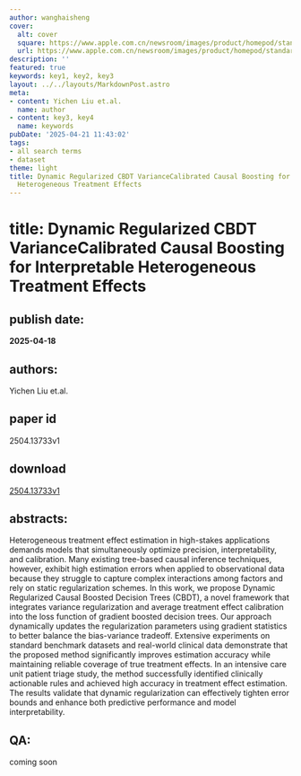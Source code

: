 ```yaml
---
author: wanghaisheng
cover:
  alt: cover
  square: https://www.apple.com.cn/newsroom/images/product/homepod/standard/Apple-HomePod-hero-230118_big.jpg.large_2x.jpg
  url: https://www.apple.com.cn/newsroom/images/product/homepod/standard/Apple-HomePod-hero-230118_big.jpg.large_2x.jpg
description: ''
featured: true
keywords: key1, key2, key3
layout: ../../layouts/MarkdownPost.astro
meta:
- content: Yichen Liu et.al.
  name: author
- content: key3, key4
  name: keywords
pubDate: '2025-04-21 11:43:02'
tags:
- all search terms
- dataset
theme: light
title: Dynamic Regularized CBDT VarianceCalibrated Causal Boosting for Interpretable
  Heterogeneous Treatment Effects
---
```


# title: Dynamic Regularized CBDT VarianceCalibrated Causal Boosting for Interpretable Heterogeneous Treatment Effects 
## publish date: 
**2025-04-18** 
## authors: 
  Yichen Liu et.al. 
## paper id
2504.13733v1
## download
[2504.13733v1](http://arxiv.org/abs/2504.13733v1)
## abstracts:
Heterogeneous treatment effect estimation in high-stakes applications demands models that simultaneously optimize precision, interpretability, and calibration. Many existing tree-based causal inference techniques, however, exhibit high estimation errors when applied to observational data because they struggle to capture complex interactions among factors and rely on static regularization schemes. In this work, we propose Dynamic Regularized Causal Boosted Decision Trees (CBDT), a novel framework that integrates variance regularization and average treatment effect calibration into the loss function of gradient boosted decision trees. Our approach dynamically updates the regularization parameters using gradient statistics to better balance the bias-variance tradeoff. Extensive experiments on standard benchmark datasets and real-world clinical data demonstrate that the proposed method significantly improves estimation accuracy while maintaining reliable coverage of true treatment effects. In an intensive care unit patient triage study, the method successfully identified clinically actionable rules and achieved high accuracy in treatment effect estimation. The results validate that dynamic regularization can effectively tighten error bounds and enhance both predictive performance and model interpretability.
## QA:
coming soon
